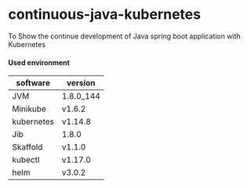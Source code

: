 # continuous-java-kubernetes
To Show the continue development of Java spring boot application with Kubernetes 
#### Used environment

| software| version|
|---|---|
| JVM | 1.8.0_144 |
| Minikube | v1.6.2 |
|kubernetes |v1.14.8
| Jib | 1.8.0 |
| Skaffold | v1.1.0 |
| kubectl | v1.17.0 |
| helm | v3.0.2 |
